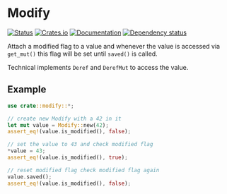 # Modify

[![Status](https://github.com/fightling/modify/actions/workflows/rust.yml/badge.svg)](https://github.com/fightling/modify/actions)
[![Crates.io](https://img.shields.io/crates/v/modify.svg)](https://crates.io/crates/modify)
[![Documentation](https://docs.rs/modify/badge.svg)](https://docs.rs/modify/)
[![Dependency status](https://deps.rs/repo/github/fightling/modify/status.svg)](https://deps.rs/repo/github/fightling/modify)

Attach a modified flag to a value and whenever the value is accessed via `get_mut()` this flag will be set until `saved()` is called.

Technical implements `Deref` and `DerefMut` to access the value.

## Example

 ```rs
use crate::modify::*;

// create new Modify with a 42 in it
let mut value = Modify::new(42);
assert_eq!(value.is_modified(), false);
 
// set the value to 43 and check modified flag
*value = 43;
assert_eq!(value.is_modified(), true);
 
// reset modified flag check modified flag again
value.saved();
assert_eq!(value.is_modified(), false);
```
